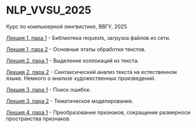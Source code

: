 # NLP_VVSU_2025
Курс по компьюерной лингвистике, ВВГУ, 2025



[Лекция 1, пара 1](https://github.com/klyshinsky/NLP_VVSU_2025/blob/main/Lecture_1_requests.ipynb) - Библиотека requests, загрузка файлов из сети.

[Лекция 1, пара 2](https://github.com/klyshinsky/NLP_VVSU_2025/blob/main/Lecture_2_text_processing.ipynb) - Основные этапы обработки текстов.

[Лекция 2, пара 1](https://github.com/klyshinsky/NLP_VVSU_2025/blob/main/Lecture_3_collocations.ipynb) - Выделение коллокаций из текста.

[Лекция 2, пара 2](https://github.com/klyshinsky/NLP_VVSU_2025/blob/main/Lecture_4_syntax_analysis.ipynb) - Синтаксический анализ текста на естественном языке. Немного о анализе художественных произведений.

[Лекция 3, пара 1](https://github.com/klyshinsky/NLP_VVSU_2025/blob/main/Lecture_5_Levenstein.ipynb) - Поиск ошибок.

[Лекция 3, пара 2](https://github.com/klyshinsky/NLP_VVSU_2025/blob/main/Lecture_6_Topic_Modelling.ipynb) - Тематическое моделирование.

[Лекция 4, пара 1](https://github.com/klyshinsky/NLP_VVSU_2025/blob/main/Lecture_7_Reduce_Space.ipynb) - Преобразование признаков, сокращение размерноси пространства признаков.

